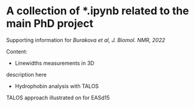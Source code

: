 # A collection of \*.ipynb related to the main PhD project
Supporting information for *Burakova et al, J. Biomol. NMR, 2022*

Content:
* Linewidths measurements in 3D

description here

* Hydrophobin analysis with TALOS

TALOS approach illustrated on for EASd15
